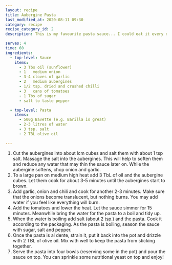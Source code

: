 ```yaml
---
layout: recipe
title: Aubergine Pasta
last_modified_at: 2020-08-11 09:30
category: recipe
recipe_category_id: 2
description: This is my favourite pasta sauce... I could eat it every day, there's nothing more to say, try it for yourself

serves: 4
time: 60
ingredients:
  - top-level: Sauce
    items:
      - 3 Tbs oil (sunflower)
      - 1	medium onion
      - 3-4 cloves of garlic
      - 2	medium aubergines
      - 1/2 tsp. dried and crushed chilli
      - 3	cans of tomatoes
      - 1 Tbs of sugar
      - salt to taste pepper

  - top-level: Pasta
    items:
      - 500g Bavette (e.g. Barilla is great)
      - 2-3 litres of water
      - 3 tsp. salt
      - 2 TBL olive oil

---
```

1.	Cut the aubergines into about lcm cubes and salt them with about 1 tsp salt. Massage the salt into the aubergines. This will help to soften them and reduce any water that may thin the sauce later on. While the aubergine softens, chop onion and garlic.
3.	To a large pan on medium high heat add 3 TbL of oil and the aubergine cubes. Let them cook for about 3-5 minutes until the aubergines start to brown.
4.	Add garlic, onion and chili and cook for another 2-3 minutes. Make sure that the onions become translucent, but nothing burns. You may add water if you feel like everything will burn.
5.	Add the tomatoes and lower the heat. Let the sauce simmer for 15 minutes. Meanwhile bring the water for the pasta to a boil and tidy up.
6.	When the water is boiling add salt (about 2 tsp.) and the pasta. Cook it according to the packaging. As the pasta is boiling, season the sauce with sugar, salt and pepper.
8.	Once the pasta is al dente, strain it, put it back into the pot and drizzle with 2 TBL of olive oil. Mix with well to keep the pasta from sticking together.
9.	Serve the pasta into four bowls (reserving some in the pot) and pour the sauce on top. You can sprinkle some nutritional yeast on top and enjoy!
